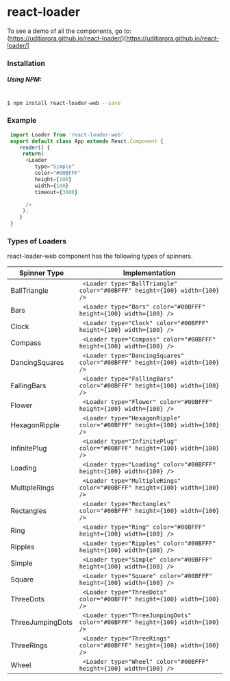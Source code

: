 # react-loader

To see a demo of all the components, go to: (https://uditiarora.github.io/react-loader/)[https://uditiarora.github.io/react-loader/]

### Installation

##### Using NPM:
#
```sh
$ npm install react-loader-web --save
```

### Example
```js
 import Loader from 'react-loader-web'
 export default class App extends React.Component {
    render() {
	 return(
	  <Loader
	     type="Simple"
	     color="#00BFFF"
	     height={100}
	     width={100}
	     timeout={3000}

	  />
	 );
    }
 }
```
### Types of Loaders
react-loader-web component has the following types of spinners.

| Spinner Type | Implementation |
| ------ | ------ |
| BallTriangle|``` <Loader type="BallTriangle" color="#00BFFF" height={100} width={100} />``` |
| Bars|``` <Loader type="Bars" color="#00BFFF" height={100} width={100} />``` |
| Clock|``` <Loader type="Clock" color="#00BFFF" height={100} width={100} />``` |
| Compass|``` <Loader type="Compass" color="#00BFFF" height={100} width={100} />``` |
| DancingSquares|``` <Loader type="DancingSquares" color="#00BFFF" height={100} width={100} />``` |
| FallingBars|``` <Loader type="FallingBars" color="#00BFFF" height={100} width={100} />``` |
| Flower|``` <Loader type="Flower" color="#00BFFF" height={100} width={100} />``` |
| HexagonRipple|``` <Loader type="HexagonRipple" color="#00BFFF" height={100} width={100} />``` |
| InfinitePlug|``` <Loader type="InfinitePlug" color="#00BFFF" height={100} width={100} />``` |
| Loading|``` <Loader type="Loading" color="#00BFFF" height={100} width={100} />``` |
| MultipleRings|``` <Loader type="MultipleRings" color="#00BFFF" height={100} width={100} />``` |
| Rectangles|``` <Loader type="Rectangles" color="#00BFFF" height={100} width={100} />``` |
| Ring|``` <Loader type="Ring" color="#00BFFF" height={100} width={100} />``` |
| Ripples|``` <Loader type="Ripples" color="#00BFFF" height={100} width={100} />``` |
| Simple|``` <Loader type="Simple" color="#00BFFF" height={100} width={100} />``` |
| Square|``` <Loader type="Square" color="#00BFFF" height={100} width={100} />``` |
| ThreeDots|``` <Loader type="ThreeDots" color="#00BFFF" height={100} width={100} />``` |
| ThreeJumpingDots|``` <Loader type="ThreeJumpingDots" color="#00BFFF" height={100} width={100} />``` |
| ThreeRings|``` <Loader type="ThreeRings" color="#00BFFF" height={100} width={100} />``` |
| Wheel|``` <Loader type="Wheel" color="#00BFFF" height={100} width={100} />``` |
